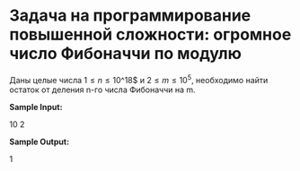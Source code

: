 # Задача на программирование повышенной сложности: огромное число Фибоначчи по модулю

Даны целые числа $1≤n≤10$^18$ и $2≤m≤10^5$, необходимо найти остаток от деления n-го числа Фибоначчи на m.

**Sample Input:**

10 2

**Sample Output:**

1
